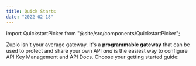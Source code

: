 ```yaml
---
title: Quick Starts
date: "2022-02-18"
---
```


import QuickstartPicker from "@site/src/components/QuickstartPicker";

Zuplo isn't your average gateway. It's a **programmable gateway** that can be
used to protect and share your own API _and_ is the easiest way to configure API Key Management and API Docs. Choose your getting started guide:

<QuickstartPicker />
